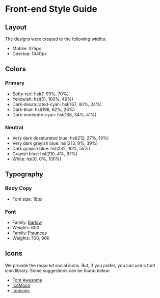 # Front-end Style Guide

## Layout

The designs were created to the following widths:

- Mobile: 375px
- Desktop: 1440px

## Colors

### Primary

- Softy-red: hsl(7, 99%, 70%)
- Yellowish: hsl(51, 100%, 49%)
- Dark-desaturated-cyan: hsl(167, 40%, 24%)
- Dark-blue: hsl(198, 62%, 26%)
- Dark-moderate-cyan: hsl(168, 34%, 41%)

### Neutral

- Very dark desaturated blue: hsl(212, 27%, 19%)
- Very dark grayish blue: hsl(213, 9%, 39%)
- Dark grayish blue: hsl(232, 10%, 55%)
- Grayish blue: hsl(210, 4%, 67%)
- White: hsl(0, 0%, 100%)

## Typography

### Body Copy

- Font size: 18px

### Font

- Family: [Barlow](https://fonts.google.com/specimen/Barlow)
- Weights: 600
- Family: [Fraunces](https://fonts.google.com/specimen/Fraunces)
- Weights: 700, 900

## Icons

We provide the required social icons. But, if you prefer, you can use a font icon library. Some suggestions can be found below:

- [Font Awesome](https://fontawesome.com)
- [IcoMoon](https://icomoon.io)
- [Ionicons](https://ionicons.com)
